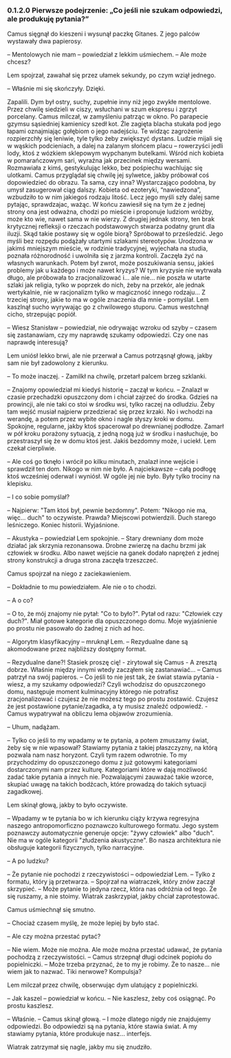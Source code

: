### 0.1.2.0 Pierwsze podejrzenie: „Co jeśli nie szukam odpowiedzi, ale produkuję pytania?”

Camus sięgnął do kieszeni i wysunął paczkę Gitanes. Z jego palców wystawały dwa papierosy.

– Mentolowych nie mam – powiedział z lekkim uśmiechem. – Ale może chcesz?

Lem spojrzał, zawahał się przez ułamek sekundy, po czym wziął jednego.

– Właśnie mi się skończyły. Dzięki.

Zapalili. Dym był ostry, suchy, zupełnie inny niż jego zwykłe mentolowe. Przez chwilę siedzieli w ciszy, wsłuchani w szum ekspresu i zgrzyt porcelany.
Camus milczał, w zamyśleniu patrząc w okno. Po parapecie gzymsu sąsiedniej kamienicy szedł kot. Źle zagięta blacha stukała pod jego łapami oznajmiając gołębiom o jego nadejściu. Te widząc zagrożenie rozpierzchły się leniwie, tyle tylko żeby zwiększyć dystans.
Ludzie mijali się w wąskich podcieniach, a dalej na zalanym słońcem placu – rowerzyści jedli lody, ktoś z wózkiem sklepowym wypchanym butelkami. Wśród nich kobieta w pomarańczowym sari, wyraźna jak przecinek między wersami. Rozmawiała z kimś, gestykulując lekko, bez pośpiechu wachlując się ulotkami.
Camus przyglądał się chwilę jej sylwetce, jakby próbował coś dopowiedzieć do obrazu. Ta sama, czy inna? Wystarczająco podobna, by umysł zasugerował ciąg dalszy. Kobieta od ezoteryki, “nawiedzona”, wzbudziło to w nim jakiegoś rodzaju litość. Lecz jego myśli szły dalej same pytając, sprawdzajac, ważąc. W końcu zawiesił się na tym że z jednej strony ona jest odważna, chodzi po mieście i proponuje ludziom wróżby, może kto wie, nawet sama w nie wierzy. Z drugiej jednak strony, ten brak krytycznej refleksji o rzeczach podstawowych stwarza podatny grunt dla iluzji. Skąd takie postawy się w ogóle biorą? Spróbował to prześledzić. Jego myśli bez rozpędu podążały utartymi szlakami stereotypów. Urodzona w jakimś mniejszym mieście, w rodzinie tradycyjnej, wyjechała na studia, poznała różnorodność i uwolniła się z jarzma kontroli. Zaczęła żyć na własnych warunkach. Potem był zwrot, może poszukiwania sensu, jakieś problemy jak u każdego i może nawet kryzys? W tym kryzysie nie wytrwała długo, ale próbowała to zracjonalizować i... ale nie… nie poszła w utarte szlaki jak religia, tylko w poprzek do nich, żeby na przekór, ale jednak wertykalnie, nie w racjonalizm tylko w magiczność innego rodzaju... Z trzeciej strony, jakie to ma w ogóle znaczenia dla mnie - pomyślał. Lem kaszlnął sucho wyrywając go z chwilowego stuporu.
Camus westchnął cicho, strzepując popiół.

– Wiesz Stanisław – powiedział, nie odrywając wzroku od szyby – czasem się zastanawiam, czy my naprawdę szukamy odpowiedzi. Czy one nas naprawdę interesują?

Lem uniósł lekko brwi, ale nie przerwał a Camus potrząsnął głową, jakby sam nie był zadowolony z kierunku.

– To może inaczej. - Zamilkł na chwilę, przetarł palcem brzeg szklanki.

– Znajomy opowiedział mi kiedyś historię – zaczął w końcu. – Znalazł w czasie przechadzki opuszczony dom i chciał zajrzeć do środka. Gdzieś na prowincji, ale nie taki co stoi w środku wsi, tylko raczej na odludziu. Żeby tam wejść musiał najpierw przedzierać się przez krzaki. No i wchodzi na werandę, a potem przez wybite okno i nagle słyszy kroki w domu. Spokojne, regularne, jakby ktoś spacerował po drewnianej podłodze. Zamarł w pół kroku porażony sytuacją, z jedną nogą już w środku i nasłuchuje, bo przestraszył się że w domu ktoś jest. Jakiś bezdomny może, i uciekł.
Lem czekał cierpliwie.

– Ale coś go tknęło i wrócił po kilku minutach, znalazł inne wejście i sprawdził ten dom. Nikogo w nim nie było. A najciekawsze – całą podłogę ktoś wcześniej oderwał i wyniósł. W ogóle jej nie było. Były tylko trociny na klepisku.

– I co sobie pomyślał?

– Najpierw: "Tam ktoś był, pewnie bezdomny". Potem: "Nikogo nie ma, więc... duch" to oczywiste. Prawda? Miejscowi potwierdzili. Duch starego leśniczego. Koniec historii. Wyjaśnione.

– Akustyka – powiedział Lem spokojnie. – Stary drewniany dom może działać jak skrzynia rezonansowa. Drobne zwierzę na dachu brzmi jak człowiek w środku. Albo nawet wejście na ganek dodało naprężeń z jednej strony konstrukcji a druga strona zaczęła trzeszczeć.

Camus spojrzał na niego z zaciekawieniem.

– Dokładnie to mu powiedziałem. Ale nie o to chodzi.

– A o co?

– O to, że mój znajomy nie pytał: "Co to było?". Pytał od razu: "Człowiek czy duch?". Miał gotowe kategorie dla opuszczonego domu. Moje wyjaśnienie po prostu nie pasowało do żadnej z nich ad hoc.

– Algorytm klasyfikacyjny – mruknął Lem. – Rezydualne dane są akomodowane przez najbliższy dostępny format.

– Rezydualne dane?! Stasiek proszę cię! - zirytował się Camus - A zresztą dobrze. Właśnie między innymi wtedy zacząłem się zastanawiać... – Camus patrzył na swój papieros. – Co jeśli to nie jest tak, że świat stawia pytania - wiesz, a my szukamy odpowiedzi? Czyli wchodzisz do opuszczonego domu, następuje moment kulminacyjny którego nie potrafisz zracjonalizować i czujesz że nie możesz tego po prostu zostawić. Czujesz że jest postawione pytanie/zagadka, a ty musisz znaleźć odpowiedź. - Camus wypatrywał na obliczu lema objawów zrozumienia.

– Uhum, nadążam.

– Tylko co jeśli to my wpadamy w te pytania, a potem zmuszamy świat, żeby się w nie wpasował? Stawiamy pytania z takiej płaszczyzny, na którą pozwala nam nasz horyzont. Czyli tym razem odwrotnie. To my przychodzimy do opuszczonego domu z już gotowymi kategoriami dostarczonymi nam przez kulturę. Kategoriami które w dają możliwość zadać takie pytania a innych nie. Pozwalającymi zauważać takie wzorce, skupiać uwagę na takich bodźcach, które prowadzą do takich sytuacji zagadkowej.

Lem skinął głową, jakby to było oczywiste.

– Wpadamy w te pytania bo w ich kierunku ciąży krzywa regresyjna naszego antropomorficzno poznawczo kulturowego formatu. Jego system poznawczy automatycznie generuje opcje: "żywy człowiek" albo "duch". Nie ma w ogóle kategorii "złudzenia akustyczne". Bo nasza architektura nie obsługuje kategorii fizycznych, tylko narracyjne.

– A po ludzku?

– Że pytanie nie pochodzi z rzeczywistości – odpowiedział Lem. – Tylko z formatu, który ją przetwarza. – Spojrzał na wiatraczek, który znów zaczął skrzypieć. – Może pytanie to jedyna rzecz, która nas odróżnia od tego. Że się ruszamy, a nie stoimy.
Wiatrak zaskrzypiał, jakby chciał zaprotestować.

Camus uśmiechnął się smutno.

– Chociaż czasem myślę, że może lepiej by było stać.

– Ale czy można przestać pytać?

– Nie wiem. Może nie można. Ale może można przestać udawać, że pytania pochodzą z rzeczywistości. – Camus strzepnął długi odcinek popiołu do popielniczki. – Może trzeba przyznać, że to my je robimy. Że to nasze... nie wiem jak to nazwać. Tiki nerwowe? Kompulsja?

Lem milczał przez chwilę, obserwując dym ulatujący z popielniczki.

– Jak kaszel – powiedział w końcu. – Nie kaszlesz, żeby coś osiągnąć. Po prostu kaszlesz.

– Właśnie. – Camus skinął głową. – I może dlatego nigdy nie znajdujemy odpowiedzi. Bo odpowiedzi są na pytania, które stawia świat. A my stawiamy pytania, które produkuje nasz... interfejs.

Wiatrak zatrzymał się nagle, jakby mu się znudziło.
